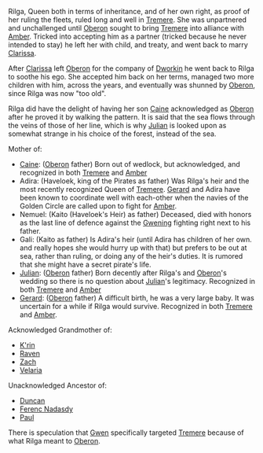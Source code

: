 Rilga, Queen both in terms of inheritance, and of her own right, as proof of her ruling the fleets, ruled long and well in [Tremere](GoldenCircleKingdoms). She was unpartnered and unchallenged until [Oberon](OberonOfDworkin) sought to bring [Tremere](GoldenCircleKingdoms) into alliance with [Amber](KolvirPromontory). Tricked into accepting him as a partner (tricked because he never intended to stay) he left her with child, and treaty, and went back to marry [Clarissa](ClarissaOfDarkover).

After [Clarissa](ClarissaOfDarkover) left [Oberon](OberonOfDworkin) for the company of [Dworkin](DworkinOfAmber) he went back to Rilga to soothe his ego. She accepted him back on her terms, managed two more children with him, across the years, and eventually was shunned by [Oberon](OberonOfDworkin), since Rilga was now "too old".

Rilga did have the delight of having her son [Caine](CaineOfOberon) acknowledged as [Oberon](OberonOfAmber) after he proved it by walking the pattern.  It is said that the sea flows through the veins of those of her line, which is why [Julian](JulianOfOberon) is looked upon as somewhat strange in his choice of the forest, instead of the sea.

Mother of:
 + [Caine](CaineOfOberon): ([Oberon](OberonOfDworkin) father) Born out of wedlock, but acknowledged, and recognized in both [Tremere](GoldenCircleKingdoms) and [Amber](KolvirPromontory)
 + Adira: (Haveloek, king of the Pirates as father) Was Rilga's heir and the most recently recognized Queen of [Tremere](GoldenCircleKingdoms). [Gerard](GerardOfOberon) and Adira have been known to coordinate well with each-other when the navies of the Golden Circle are called upon to fight for [Amber](KolvirPromotory).
 + Nemuel: (Kaito (Haveloek's Heir) as father) Deceased, died with honors as the last line of defence against the [Gwening](GwenOfDworkin) fighting right next to his father.
 + Gali: (Kaito as father) Is Adira's heir (until Adira has children of her own. and really hopes she would hurry up with that) but prefers to be out at sea, rather than ruling, or doing any of the heir's duties.  It is rumored that she might have a secret pirate's life.
 + [Julian](JulianOfOberon): ([Oberon](OberonOfDworkin) father) Born decently after Rilga's and [Oberon](OberonOfDworkin)'s wedding so there is no question about [Julian](JulianOfOberon)'s legitimacy.  Recognized in both [Tremere](GoldenCircleKingdoms) and [Amber](KolvirPromontory)
 + [Gerard](GerardOfOberon): ([Oberon](OberonOfDworkin) father) A difficult birth, he was a very large baby.  It was uncertain for a while if Rilga would survive.  Recognized in both [Tremere](GoldenCircleKingdoms) and [Amber](KolvirPromontory).
 
Acknowledged Grandmother of:
 + [K'rin](KrinOfCaine)
 + [Raven](RavenOfCaine)
 + [Zach](ZachariasOfJulian)
 + [Velaria](VelariaOfGerard)
  
Unacknowledged Ancestor of:
 + [Duncan](DuncanOfGerard)
 + [Ferenc Nadasdy](FerencNadasdyOfRaven)
 + [Paul](PaulOfFerenc)
 
 There is speculation that [Gwen](GwenOfDworkin) specifically targeted [Tremere](GoldenCircleKingdoms) because of what Rilga meant to [Oberon](OberonOfDworkin).
